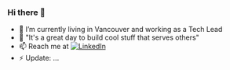 ### Hi there 👋

- 🦠 I’m currently living in Vancouver and working as a Tech Lead
- 💬 "It's a great day to build cool stuff that serves others"
- 📫 Reach me at <a href="https://www.linkedin.com/in/jaideep2/"><img src="https://img.shields.io/badge/LinkedIn--_.svg?style=social&logo=linkedin" alt="LinkedIn"></a> 
- ⚡ Update: ...
